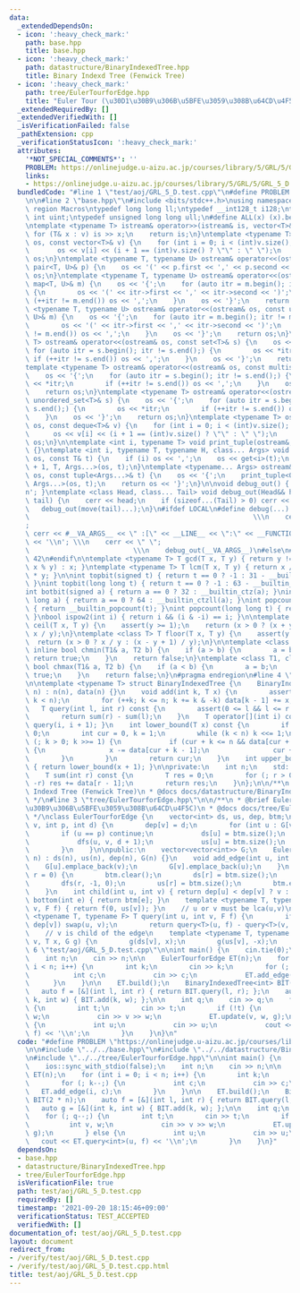 ```yaml
---
data:
  _extendedDependsOn:
  - icon: ':heavy_check_mark:'
    path: base.hpp
    title: base.hpp
  - icon: ':heavy_check_mark:'
    path: datastructure/BinaryIndexedTree.hpp
    title: Binary Indexd Tree (Fenwick Tree)
  - icon: ':heavy_check_mark:'
    path: tree/EulerTourforEdge.hpp
    title: "Euler Tour (\u30D1\u30B9\u306B\u5BFE\u3059\u308B\u64CD\u4F5C)"
  _extendedRequiredBy: []
  _extendedVerifiedWith: []
  _isVerificationFailed: false
  _pathExtension: cpp
  _verificationStatusIcon: ':heavy_check_mark:'
  attributes:
    '*NOT_SPECIAL_COMMENTS*': ''
    PROBLEM: https://onlinejudge.u-aizu.ac.jp/courses/library/5/GRL/5/GRL_5_D
    links:
    - https://onlinejudge.u-aizu.ac.jp/courses/library/5/GRL/5/GRL_5_D
  bundledCode: "#line 1 \"test/aoj/GRL_5_D.test.cpp\"\n#define PROBLEM \"https://onlinejudge.u-aizu.ac.jp/courses/library/5/GRL/5/GRL_5_D\"\
    \n\n#line 2 \"base.hpp\"\n#include <bits/stdc++.h>\nusing namespace std;\n#pragma\
    \ region Macros\ntypedef long long ll;\ntypedef __int128_t i128;\ntypedef unsigned\
    \ int uint;\ntypedef unsigned long long ull;\n#define ALL(x) (x).begin(), (x).end()\n\
    \ntemplate <typename T> istream& operator>>(istream& is, vector<T>& v) {\n   \
    \ for (T& x : v) is >> x;\n    return is;\n}\ntemplate <typename T> ostream& operator<<(ostream&\
    \ os, const vector<T>& v) {\n    for (int i = 0; i < (int)v.size(); i++) {\n \
    \       os << v[i] << (i + 1 == (int)v.size() ? \"\" : \" \");\n    }\n    return\
    \ os;\n}\ntemplate <typename T, typename U> ostream& operator<<(ostream& os, const\
    \ pair<T, U>& p) {\n    os << '(' << p.first << ',' << p.second << ')';\n    return\
    \ os;\n}\ntemplate <typename T, typename U> ostream& operator<<(ostream& os, const\
    \ map<T, U>& m) {\n    os << '{';\n    for (auto itr = m.begin(); itr != m.end();)\
    \ {\n        os << '(' << itr->first << ',' << itr->second << ')';\n        if\
    \ (++itr != m.end()) os << ',';\n    }\n    os << '}';\n    return os;\n}\ntemplate\
    \ <typename T, typename U> ostream& operator<<(ostream& os, const unordered_map<T,\
    \ U>& m) {\n    os << '{';\n    for (auto itr = m.begin(); itr != m.end();) {\n\
    \        os << '(' << itr->first << ',' << itr->second << ')';\n        if (++itr\
    \ != m.end()) os << ',';\n    }\n    os << '}';\n    return os;\n}\ntemplate <typename\
    \ T> ostream& operator<<(ostream& os, const set<T>& s) {\n    os << '{';\n   \
    \ for (auto itr = s.begin(); itr != s.end();) {\n        os << *itr;\n       \
    \ if (++itr != s.end()) os << ',';\n    }\n    os << '}';\n    return os;\n}\n\
    template <typename T> ostream& operator<<(ostream& os, const multiset<T>& s) {\n\
    \    os << '{';\n    for (auto itr = s.begin(); itr != s.end();) {\n        os\
    \ << *itr;\n        if (++itr != s.end()) os << ',';\n    }\n    os << '}';\n\
    \    return os;\n}\ntemplate <typename T> ostream& operator<<(ostream& os, const\
    \ unordered_set<T>& s) {\n    os << '{';\n    for (auto itr = s.begin(); itr !=\
    \ s.end();) {\n        os << *itr;\n        if (++itr != s.end()) os << ',';\n\
    \    }\n    os << '}';\n    return os;\n}\ntemplate <typename T> ostream& operator<<(ostream&\
    \ os, const deque<T>& v) {\n    for (int i = 0; i < (int)v.size(); i++) {\n  \
    \      os << v[i] << (i + 1 == (int)v.size() ? \"\" : \" \");\n    }\n    return\
    \ os;\n}\n\ntemplate <int i, typename T> void print_tuple(ostream&, const T&)\
    \ {}\ntemplate <int i, typename T, typename H, class... Args> void print_tuple(ostream&\
    \ os, const T& t) {\n    if (i) os << ',';\n    os << get<i>(t);\n    print_tuple<i\
    \ + 1, T, Args...>(os, t);\n}\ntemplate <typename... Args> ostream& operator<<(ostream&\
    \ os, const tuple<Args...>& t) {\n    os << '{';\n    print_tuple<0, tuple<Args...>,\
    \ Args...>(os, t);\n    return os << '}';\n}\n\nvoid debug_out() { cerr << '\\\
    n'; }\ntemplate <class Head, class... Tail> void debug_out(Head&& head, Tail&&...\
    \ tail) {\n    cerr << head;\n    if (sizeof...(Tail) > 0) cerr << \", \";\n \
    \   debug_out(move(tail)...);\n}\n#ifdef LOCAL\n#define debug(...)           \
    \                                                        \\\n    cerr << \" \"\
    ;                                                                     \\\n   \
    \ cerr << #__VA_ARGS__ << \" :[\" << __LINE__ << \":\" << __FUNCTION__ << \"]\"\
    \ << '\\n'; \\\n    cerr << \" \";                                           \
    \                          \\\n    debug_out(__VA_ARGS__)\n#else\n#define debug(...)\
    \ 42\n#endif\n\ntemplate <typename T> T gcd(T x, T y) { return y != 0 ? gcd(y,\
    \ x % y) : x; }\ntemplate <typename T> T lcm(T x, T y) { return x / gcd(x, y)\
    \ * y; }\n\nint topbit(signed t) { return t == 0 ? -1 : 31 - __builtin_clz(t);\
    \ }\nint topbit(long long t) { return t == 0 ? -1 : 63 - __builtin_clzll(t); }\n\
    int botbit(signed a) { return a == 0 ? 32 : __builtin_ctz(a); }\nint botbit(long\
    \ long a) { return a == 0 ? 64 : __builtin_ctzll(a); }\nint popcount(signed t)\
    \ { return __builtin_popcount(t); }\nint popcount(long long t) { return __builtin_popcountll(t);\
    \ }\nbool ispow2(int i) { return i && (i & -i) == i; }\n\ntemplate <class T> T\
    \ ceil(T x, T y) {\n    assert(y >= 1);\n    return (x > 0 ? (x + y - 1) / y :\
    \ x / y);\n}\ntemplate <class T> T floor(T x, T y) {\n    assert(y >= 1);\n  \
    \  return (x > 0 ? x / y : (x - y + 1) / y);\n}\n\ntemplate <class T1, class T2>\
    \ inline bool chmin(T1& a, T2 b) {\n    if (a > b) {\n        a = b;\n       \
    \ return true;\n    }\n    return false;\n}\ntemplate <class T1, class T2> inline\
    \ bool chmax(T1& a, T2 b) {\n    if (a < b) {\n        a = b;\n        return\
    \ true;\n    }\n    return false;\n}\n#pragma endregion\n#line 4 \"datastructure/BinaryIndexedTree.hpp\"\
    \n\ntemplate <typename T> struct BinaryIndexedTree {\n    BinaryIndexedTree(int\
    \ n) : n(n), data(n) {}\n    void add(int k, T x) {\n        assert(0 <= k &&\
    \ k < n);\n        for (++k; k <= n; k += k & -k) data[k - 1] += x;\n    }\n \
    \   T query(int l, int r) const {\n        assert(0 <= l && l <= r && r <= n);\n\
    \        return sum(r) - sum(l);\n    }\n    T operator[](int i) const { return\
    \ query(i, i + 1); }\n    int lower_bound(T x) const {\n        if (x <= 0) return\
    \ 0;\n        int cur = 0, k = 1;\n        while (k < n) k <<= 1;\n        for\
    \ (; k > 0; k >>= 1) {\n            if (cur + k <= n && data[cur + k - 1] < x)\
    \ {\n                x -= data[cur + k - 1];\n                cur += k;\n    \
    \        }\n        }\n        return cur;\n    }\n    int upper_bound(T x) const\
    \ { return lower_bound(x + 1); }\n\nprivate:\n    int n;\n    std::vector<T> data;\n\
    \    T sum(int r) const {\n        T res = 0;\n        for (; r > 0; r -= r &\
    \ -r) res += data[r - 1];\n        return res;\n    }\n};\n\n/**\n * @brief Binary\
    \ Indexd Tree (Fenwick Tree)\n * @docs docs/datastructure/BinaryIndexedTree.md\n\
    \ */\n#line 3 \"tree/EulerTourforEdge.hpp\"\n\n/**\n * @brief Euler Tour (\u30D1\
    \u30B9\u306B\u5BFE\u3059\u308B\u64CD\u4F5C)\n * @docs docs/tree/EulerTourforEdge.md\n\
    \ */\nclass EulerTourforEdge {\n    vector<int> ds, us, dep, btm;\n    void dfs(int\
    \ v, int p, int d) {\n        dep[v] = d;\n        for (int u : G[v]) {\n    \
    \        if (u == p) continue;\n            ds[u] = btm.size();\n            btm.emplace_back(u);\n\
    \            dfs(u, v, d + 1);\n            us[u] = btm.size();\n            btm.emplace_back(u);\n\
    \        }\n    }\n\npublic:\n    vector<vector<int>> G;\n    EulerTourforEdge(int\
    \ n) : ds(n), us(n), dep(n), G(n) {}\n    void add_edge(int u, int v) {\n    \
    \    G[u].emplace_back(v);\n        G[v].emplace_back(u);\n    }\n    void build(int\
    \ r = 0) {\n        btm.clear();\n        ds[r] = btm.size();\n        btm.emplace_back(r);\n\
    \        dfs(r, -1, 0);\n        us[r] = btm.size();\n        btm.emplace_back(r);\n\
    \    }\n    int child(int u, int v) { return dep[u] < dep[v] ? v : u; }\n    int\
    \ bottom(int e) { return btm[e]; }\n    template <typename T, typename F> T query(int\
    \ v, F f) { return f(0, us[v]); }\n    // u or v must be lca(u,v)\n    template\
    \ <typename T, typename F> T query(int u, int v, F f) {\n        if (dep[u] <\
    \ dep[v]) swap(u, v);\n        return query<T>(u, f) - query<T>(v, f);\n    }\n\
    \    // v is child of the edge\n    template <typename T, typename G> void update(int\
    \ v, T x, G g) {\n        g(ds[v], x);\n        g(us[v], -x);\n    }\n};\n#line\
    \ 6 \"test/aoj/GRL_5_D.test.cpp\"\n\nint main() {\n    cin.tie(0);\n    ios::sync_with_stdio(false);\n\
    \    int n;\n    cin >> n;\n\n    EulerTourforEdge ET(n);\n    for (int i = 0;\
    \ i < n; i++) {\n        int k;\n        cin >> k;\n        for (; k--;) {\n \
    \           int c;\n            cin >> c;\n            ET.add_edge(i, c);\n  \
    \      }\n    }\n\n    ET.build();\n    BinaryIndexedTree<int> BIT(2 * n);\n \
    \   auto f = [&](int l, int r) { return BIT.query(l, r); };\n    auto g = [&](int\
    \ k, int w) { BIT.add(k, w); };\n\n    int q;\n    cin >> q;\n    for (; q--;)\
    \ {\n        int t;\n        cin >> t;\n        if (!t) {\n            int v,\
    \ w;\n            cin >> v >> w;\n            ET.update(v, w, g);\n        } else\
    \ {\n            int u;\n            cin >> u;\n            cout << ET.query<int>(u,\
    \ f) << '\\n';\n        }\n    }\n}\n"
  code: "#define PROBLEM \"https://onlinejudge.u-aizu.ac.jp/courses/library/5/GRL/5/GRL_5_D\"\
    \n\n#include \"../../base.hpp\"\n#include \"../../datastructure/BinaryIndexedTree.hpp\"\
    \n#include \"../../tree/EulerTourforEdge.hpp\"\n\nint main() {\n    cin.tie(0);\n\
    \    ios::sync_with_stdio(false);\n    int n;\n    cin >> n;\n\n    EulerTourforEdge\
    \ ET(n);\n    for (int i = 0; i < n; i++) {\n        int k;\n        cin >> k;\n\
    \        for (; k--;) {\n            int c;\n            cin >> c;\n         \
    \   ET.add_edge(i, c);\n        }\n    }\n\n    ET.build();\n    BinaryIndexedTree<int>\
    \ BIT(2 * n);\n    auto f = [&](int l, int r) { return BIT.query(l, r); };\n \
    \   auto g = [&](int k, int w) { BIT.add(k, w); };\n\n    int q;\n    cin >> q;\n\
    \    for (; q--;) {\n        int t;\n        cin >> t;\n        if (!t) {\n  \
    \          int v, w;\n            cin >> v >> w;\n            ET.update(v, w,\
    \ g);\n        } else {\n            int u;\n            cin >> u;\n         \
    \   cout << ET.query<int>(u, f) << '\\n';\n        }\n    }\n}"
  dependsOn:
  - base.hpp
  - datastructure/BinaryIndexedTree.hpp
  - tree/EulerTourforEdge.hpp
  isVerificationFile: true
  path: test/aoj/GRL_5_D.test.cpp
  requiredBy: []
  timestamp: '2021-09-20 18:15:46+09:00'
  verificationStatus: TEST_ACCEPTED
  verifiedWith: []
documentation_of: test/aoj/GRL_5_D.test.cpp
layout: document
redirect_from:
- /verify/test/aoj/GRL_5_D.test.cpp
- /verify/test/aoj/GRL_5_D.test.cpp.html
title: test/aoj/GRL_5_D.test.cpp
---
```

